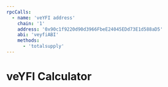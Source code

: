 ```yaml
---
rpcCalls:  
  - name: 'veYFI address'
    chain: '1'
    address: '0x90c1f9220d90d3966FbeE24045EDd73E1d588aD5'
    abi: 'veyfiABI'
    methods:  
      - 'totalsupply'
---
```


# veYFI Calculator

<VeYFICalculator />
